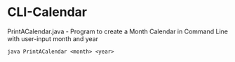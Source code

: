 # CLI-Calendar

PrintACalendar.java - Program to create a Month Calendar in Command Line with user-input month and year

```java PrintACalendar <month> <year>```


